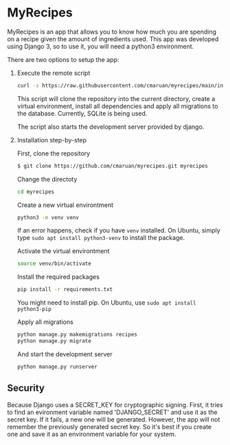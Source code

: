 # MyRecipes

MyRecipes is an app that allows you to know how much you are spending on a recipe given the amount of ingredients used. This app was developed using Django 3, so to use it, you will need a python3 environment. 

There are two options to setup the app:

1. Execute the remote script

    ```bash
    curl -s https://raw.githubusercontent.com/cmaruan/myrecipes/main/install.sh | bash -s
    ``` 

    This script will clone the repository into the current directory, create a virtual environment, install all dependencies and apply all migrations to the database. Currently, SQLite is being used.

    The script also starts the development server provided by django.

2. Installation step-by-step

    First, clone the repository

    ```bash
    $ git clone https://github.com/cmaruan/myrecipes.git myrecipes
    ```
    
    Change the directoty

    ```bash
    cd myrecipes
    ```

    Create a new virtual environtment
     ```bash
    python3 -m venv venv
    ```

    If an error happens, check if you have `venv` installed. On Ubuntu, simply type `sudo apt install python3-venv` to install the package.

    Activate the virtual environtment
     ```bash
    source venv/bin/activate
    ```

    Install the required packages
    
    ```bash
    pip install -r requirements.txt
    ```

    You might need to install pip. On Ubuntu, use `sudo apt install python3-pip`

    Apply all migrations


    ```bash
    python manage.py makemigrations recipes
    python manage.py migrate 
    ```
    
    And start the development server

     ```bash
    python manage.py runserver
    ```

## Security

Because Django uses a SECRET_KEY for cryptographic signing. First, it tries to find an evironment variable named 'DJANGO_SECRET' and use it as the secret key. If it fails, a new one will be generated. However, the app will not remember the previously generated secret key. So it's best if you create one and save it as an environment variable for your system.